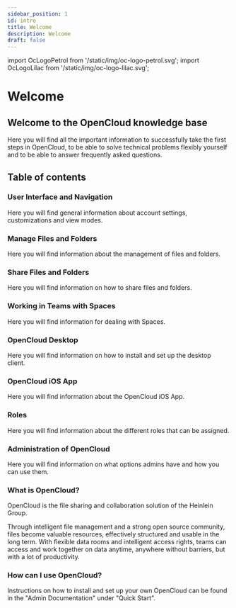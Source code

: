 ```yaml
---
sidebar_position: 1
id: intro
title: Welcome
description: Welcome
draft: false
---
```


<!-- markdownlint-disable MD041 -->

import OcLogoPetrol from '/static/img/oc-logo-petrol.svg';
import OcLogoLilac from '/static/img/oc-logo-lilac.svg';

<!-- markdownlint-enable MD041 -->

# Welcome

<OcLogoPetrol width="250" height="55" className="light-mode-image"/>
<OcLogoLilac width="250" height="55" className="dark-mode-image"/>

## Welcome to the OpenCloud knowledge base

Here you will find all the important information to successfully take the first steps in OpenCloud, to be able to solve
technical problems flexibly yourself and to be able to answer frequently asked questions.

## Table of contents

### User Interface and Navigation

Here you will find general information about account settings, customizations and view modes.

### Manage Files and Folders

Here you will find information about the management of files and folders.

### Share Files and Folders

Here you will find information on how to share files and folders.

### Working in Teams with Spaces

Here you will find information for dealing with Spaces.

### OpenCloud Desktop

Here you will find information on how to install and set up the desktop client.

### OpenCloud iOS App

Here you will find information about the OpenCloud iOS App.

### Roles

Here you will find information about the different roles that can be assigned.

### Administration of OpenCloud

Here you will find information on what options admins have and how you can use them.

### What is OpenCloud?

OpenCloud is the file sharing and collaboration solution of the Heinlein Group.

Through intelligent file management and a strong open source community, files become valuable resources, effectively
structured and usable in the long term. With flexible data rooms and intelligent access rights, teams can access and
work together on data anytime, anywhere without barriers, but with a lot of productivity.

### How can I use OpenCloud?

Instructions on how to install and set up your own OpenCloud can be found in the "Admin Documentation" under "Quick
Start".
